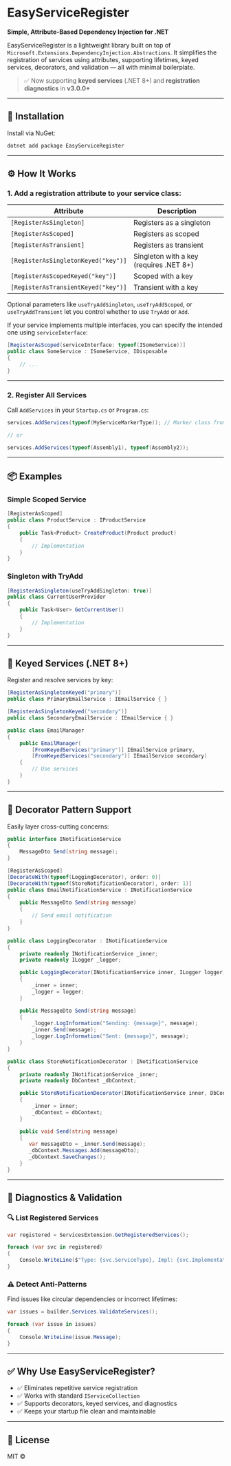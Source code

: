 ﻿# EasyServiceRegister

**Simple, Attribute-Based Dependency Injection for .NET**

EasyServiceRegister is a lightweight library built on top of `Microsoft.Extensions.DependencyInjection.Abstractions`. It simplifies the registration of services using attributes, supporting lifetimes, keyed services, decorators, and validation — all with minimal boilerplate.

> ✅ Now supporting **keyed services** (.NET 8+) and **registration diagnostics** in **v3.0.0+**

---

## 🚀 Installation

Install via NuGet:

```bash
dotnet add package EasyServiceRegister
```

---

## ⚙️ How It Works

### 1. Add a registration attribute to your service class:

| Attribute | Description |
|----------|-------------|
| `[RegisterAsSingleton]` | Registers as a singleton |
| `[RegisterAsScoped]` | Registers as scoped |
| `[RegisterAsTransient]` | Registers as transient |
| `[RegisterAsSingletonKeyed("key")]` | Singleton with a key (requires .NET 8+) |
| `[RegisterAsScopedKeyed("key")]` | Scoped with a key |
| `[RegisterAsTransientKeyed("key")]` | Transient with a key |

Optional parameters like `useTryAddSingleton`, `useTryAddScoped`, or `useTryAddTransient` let you control whether to use `TryAdd` or `Add`.

If your service implements multiple interfaces, you can specify the intended one using `serviceInterface`:

```csharp
[RegisterAsScoped(serviceInterface: typeof(ISomeService))]
public class SomeService : ISomeService, IDisposable
{
    // ...
}
```

---

### 2. Register All Services

Call `AddServices` in your `Startup.cs` or `Program.cs`:

```csharp
services.AddServices(typeof(MyServiceMarkerType)); // Marker class from your assembly

// or

services.AddServices(typeof(Assembly1), typeof(Assembly2));
```

---

## 📦 Examples

### Simple Scoped Service

```csharp
[RegisterAsScoped]
public class ProductService : IProductService
{
    public Task<Product> CreateProduct(Product product)
    {
        // Implementation
    }
}
```

### Singleton with TryAdd

```csharp
[RegisterAsSingleton(useTryAddSingleton: true)]
public class CurrentUserProvider
{
    public Task<User> GetCurrentUser()
    {
        // Implementation
    }
}
```

---

## 🔑 Keyed Services (.NET 8+)

Register and resolve services by key:

```csharp
[RegisterAsSingletonKeyed("primary")]
public class PrimaryEmailService : IEmailService { }

[RegisterAsSingletonKeyed("secondary")]
public class SecondaryEmailService : IEmailService { }
```

```csharp
public class EmailManager
{
    public EmailManager(
        [FromKeyedServices("primary")] IEmailService primary,
        [FromKeyedServices("secondary")] IEmailService secondary)
    {
        // Use services
    }
}
```

---

## 🧱 Decorator Pattern Support

Easily layer cross-cutting concerns:

```csharp
public interface INotificationService
{
    MessageDto Send(string message);
}

[RegisterAsScoped]
[DecorateWith(typeof(LoggingDecorator), order: 0)]
[DecorateWith(typeof(StoreNotificationDecorator), order: 1)]
public class EmailNotificationService : INotificationService
{
    public MessageDto Send(string message)
    {
        // Send email notification
    }
}

public class LoggingDecorator : INotificationService
{
    private readonly INotificationService _inner;
    private readonly ILogger _logger;

    public LoggingDecorator(INotificationService inner, ILogger logger)
    {
        _inner = inner;
        _logger = logger;
    }

    public MessageDto Send(string message)
    {
        _logger.LogInformation("Sending: {message}", message);
        _inner.Send(message);
        _logger.LogInformation("Sent: {message}", message);
    }
}

public class StoreNotificationDecorator : INotificationService
{
    private readonly INotificationService _inner;
    private readonly DbContext _dbContext;

    public StoreNotificationDecorator(INotificationService inner, DbContext dbContext)
    {
        _inner = inner;
        _dbContext = dbContext;
    }

    public void Send(string message)
    {
       var messageDto = _inner.Send(message);
       _dbContext.Messages.Add(messageDto);
       _dbContext.SaveChanges();
    }
}
```

---

## 🧪 Diagnostics & Validation

### 🔍 List Registered Services

```csharp
var registered = ServicesExtension.GetRegisteredServices();

foreach (var svc in registered)
{
    Console.WriteLine($"Type: {svc.ServiceType}, Impl: {svc.ImplementationType}, Lifetime: {svc.Lifetime}, Key: {svc.ServiceKey}");
}
```

### ⚠️ Detect Anti-Patterns

Find issues like circular dependencies or incorrect lifetimes:

```csharp
var issues = builder.Services.ValidateServices();

foreach (var issue in issues)
{
    Console.WriteLine(issue.Message);
}
```

---

## ✅ Why Use EasyServiceRegister?

- ✅ Eliminates repetitive service registration
- ✅ Works with standard `IServiceCollection`
- ✅ Supports decorators, keyed services, and diagnostics
- ✅ Keeps your startup file clean and maintainable

---

## 📄 License

MIT ©